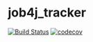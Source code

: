 # job4j_tracker
[![Build Status](https://travis-ci.org/paketchino/job4j_tracker.svg?branch=master)](https://travis-ci.org/paketchino/job4j_tracker)
[![codecov](https://codecov.io/gh/paketchino/job4j_tracker/branch/master/graph/badge.svg?token=H053HKE2B2)](https://codecov.io/gh/paketchino/job4j_tracker)